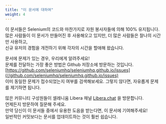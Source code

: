 ```yaml
---
title: "이 문서에 대하여"
weight: 4
---
```


이 문서들은 Selenium의 코드와 마찬가지로 자원 봉사자들에 의해 100% 유지됩니다.  
많은 사람들이 이 문서가 만들어진 후 사용해오고 있지만, 더 많은 사람들은 찰나의 시간만 사용하고,   
신규 유저의 경험을 개전하기 위해 각자의 시간을 할애해 왔습니다.

문서에 문제가 있는 경우, 우리에게 알려주세요!   
문제를 전달하는 가장 좋은 방법은 Github 저장소에 방문하는 것입니다. [https://github.com/seleniumhq/seleniumhq.github.io/issues](//github.com/seleniumhq/seleniumhq.github.io/issues)  
이미 동일한 문제가 접수되었는지 여부를 검색해보세요.
그렇지 않다면, 자유롭게 문제를 제기하면 됩니다.

많은 커뮤니티 구성원들이 셀레니움 Libera 채널 [Libera.chat](https://libera.chat/) 을 방문합니다.  
언제든지 방문하여 질문해 주세요.  
만약 당신이 이 문서들 중에서 유용한 도음을 받는다면, 이 문서에 기여해주세요!  
일반적인 커밋보다는 문서를 업데이트하는 것이 훨씬 쉽습니다.  



